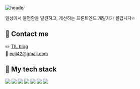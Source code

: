 ![header](https://capsule-render.vercel.app/api?type=transparent&fontColor=8553d1&text=Hello,%20I'm%20Eunjin%20&fontSize=50&fontAlign=50)

일상에서 불편함을 발견하고, 개선하는 프론트엔드 개발자가 될겁니다🔥

## 📍 Contact me
✏️ [TIL blog](https://velog.io/@euji42)   
📮 euji42@gmail.com

## 📍 My tech stack
  <img src="https://img.shields.io/badge/javascript-F7DF1E?style=for-the-badge&logo=javascript&logoColor=black"> <img src="https://img.shields.io/badge/typescript-3178C6?style=for-the-badge&logo=typescript&logoColor=white"> 
  <img src="https://img.shields.io/badge/react-61DAFB?style=for-the-badge&logo=react&logoColor=black">
  <img src="https://img.shields.io/badge/redux-764ABC?style=for-the-badge&logo=redux&logoColor=white"> 
  <img src="https://img.shields.io/badge/styled--components-DB7093?style=for-the-badge&logo=styled-components&logoColor=white"> 
  <img src="https://img.shields.io/badge/css-1572B6?style=for-the-badge&logo=css3&logoColor=white"> 
  <img src="https://img.shields.io/badge/html5-E34F26?style=for-the-badge&logo=html5&logoColor=white"> 

